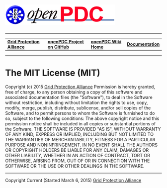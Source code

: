 [![The Open Source Phasor Data Concentrator](https://github.com/GridProtectionAlliance/openPDC/blob/master/Source/Documentation/wiki/openPDC_Logo.png)](https://github.com/GridProtectionAlliance/openPDC/tree/master/Source/Documentation/wiki/openPDC_Home.md)
================================================================================================================================================================================================================================================================

------------------------------------------------------------------------

|                                                                       |                                                                                    |                                                                                                                                  |                                                                                                                                            |
|-----------------------------------------------------------------------|------------------------------------------------------------------------------------|----------------------------------------------------------------------------------------------------------------------------------|--------------------------------------------------------------------------------------------------------------------------------------------|
| **[Grid Protection Alliance](http://www.gridprotectionalliance.org)** | **[openPDC Project on GitHub](https://github.com/GridProtectionAlliance/openPDC)** | **[openPDC Wiki Home](https://github.com/GridProtectionAlliance/openPDC/tree/master/Source/Documentation/wiki/openPDC_Home.md)** | **[Documentation](https://github.com/GridProtectionAlliance/openPDC/tree/master/Source/Documentation/wiki/openPDC_Documentation_Home.md)** |

------------------------------------------------------------------------

The MIT License (MIT)
=====================

Copyright (c) 2015 [Grid Protection Alliance](http://www.gridprotectionalliance.org)
Permission is hereby granted, free of charge, to any person obtaining a copy of this software and associated documentation files (the "Software"), to deal in the Software without restriction, including without limitation the rights to use, copy, modify, merge, publish, distribute, sublicense, and/or sell copies of the Software, and to permit persons to whom the Software is furnished to do so, subject to the following conditions:
The above copyright notice and this permission notice shall be included in all copies or substantial portions of the Software.
THE SOFTWARE IS PROVIDED "AS IS", WITHOUT WARRANTY OF ANY KIND, EXPRESS OR IMPLIED, INCLUDING BUT NOT LIMITED TO THE WARRANTIES OF MERCHANTABILITY, FITNESS FOR A PARTICULAR PURPOSE AND NONINFRINGEMENT. IN NO EVENT SHALL THE AUTHORS OR COPYRIGHT HOLDERS BE LIABLE FOR ANY CLAIM, DAMAGES OR OTHER LIABILITY, WHETHER IN AN ACTION OF CONTRACT, TORT OR OTHERWISE, ARISING FROM, OUT OF OR IN CONNECTION WITH THE SOFTWARE OR THE USE OR OTHER DEALINGS IN THE SOFTWARE.

------------------------------------------------------------------------

Copyright Current (Started March 6, 2015) [Grid Protection Alliance](http://www.gridprotectionalliance.org)
